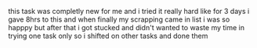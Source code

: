 this task was completly new for me and i tried it really hard like for 3 days i gave 8hrs to this and when finally my scrapping came in list i was so happpy but after that i got stucked and didn't wanted to waste my time in trying one task only so i shifted on other tasks and done them
